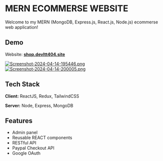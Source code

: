
# MERN ECOMMERSE WEBSITE

Welcome to my MERN (MongoDB, Express.js, React.js, Node.js) ecommerse web application!




## Demo

 Website: **[shop.devltt404.site](http://shop.devltt404.site)**

[![Screenshot-2024-04-14-195446.png](https://i.postimg.cc/1zsgGDcr/Screenshot-2024-04-14-195446.png)](https://postimg.cc/zy2X5bQy)
&nbsp;
&nbsp;
&nbsp;
[![Screenshot-2024-04-14-200005.png](https://i.postimg.cc/50k6WTcs/Screenshot-2024-04-14-200005.png)](https://postimg.cc/62n9dHpZ)

## Tech Stack

**Client:** ReactJS, Redux, TailwindCSS

**Server:** Node, Express, MongoDB


## Features

- Admin panel
- Reusable REACT components
- RESTful API
- Paypal Checkout API
- Google OAuth

